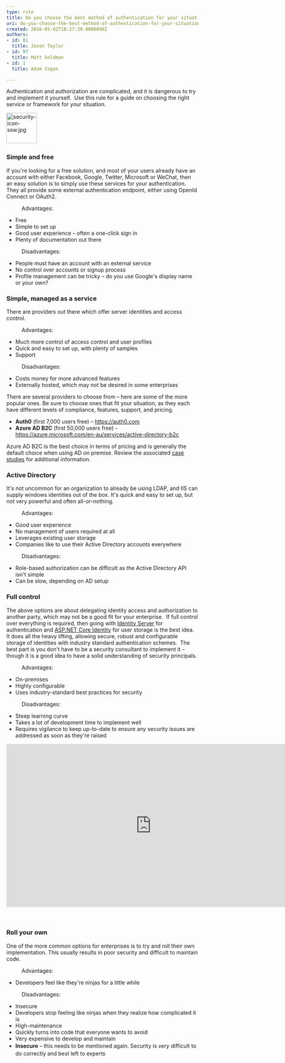 ```yaml
---
type: rule
title: Do you choose the best method of authentication for your situation?
uri: do-you-choose-the-best-method-of-authentication-for-your-situation
created: 2016-05-02T18:27:29.0000000Z
authors:
- id: 81
  title: Jason Taylor
- id: 97
  title: Matt Goldman
- id: 1
  title: Adam Cogan

---
```




<span class='intro'> <p>Authentication and authorization are complicated, and it is dangerous to try and implement it yourself.&#160; Use this rule for a guide on choosing the right service or framework for your situation.​​<br></p><dl class="image"><dt>​<img src="/PublishingImages/security-icon-ssw.jpg" alt="security-icon-ssw.jpg" style="width&#58;80px;height&#58;80px;" />​<br></dt></dl> </span>

<h3>Simple and free</h3><p>If you're looking for a free solution, and most of your users already have an account with either Facebook, Google, Twitter,&#160;Microsoft or WeChat, then an easy solution is to simply use these services for your authentication. ​They all provide some external authentication endpoint, either using OpenId Connect or OAuth2.</p><dd class="ssw15-rteElement-FigureGood">
   Advantages​​&#58;<br></dd><ul><li>Free</li><li>Simple to set up</li><li>Good user experience – often a one-click sign in</li><li>Plenty of documentation out there</li></ul><dd class="ssw15-rteElement-FigureBad">
   Disadvantages​​&#58;<br></dd><ul><li>People must have an account with an external service</li><li>No control over accounts or signup process</li><li>Profile management can be​ tricky – do you use Google's display name or your own?</li></ul><h3>Simple, managed as a service</h3><p>There are providers out there which offer server identities and access control.</p><dd class="ssw15-rteElement-FigureGood">
   Advantages​​​&#58;<br></dd><ul><li>Much more control of access control and user profiles</li><li>Quick and easy to set up, with plenty of samples</li><li>Support</li></ul><dd class="ssw15-rteElement-FigureBad">
   Disadvantages​&#58;<br></dd><ul><li>Costs money for more advanced features</li><li>Externally hosted, which may not be desired in some enterprises</li></ul><p>There are several providers to choose from – here are some of the more popular ones. Be sure to choose ones that fit your situation, as they each have different levels of compliance, features, support, and pricing.</p><ul><li><b>Auth0</b> (first 7,000 users free) – <a href="https&#58;//auth0.com/">https&#58;//auth0.com​</a><br></li><li><b>Azure AD B2C</b><b></b> (first 50,000 users free) - <a href="https&#58;//azure.microsoft.com/en-au/services/active-directory-b2c/">https&#58;//azure.microsoft.com/en-au/services/active-directory-b2c​</a><br></li></ul><div>Azure AD B2C is the best choice in terms of pricing and is generally the default choice when using AD on premise. Review the associated <a href="https&#58;//azure.microsoft.com/en-au/case-studies/?term=B2C">case studies</a> for additional information.​<br></div><h3>Active Directory</h3><p>It's not uncommon for an organization to already be using LDAP, and IIS can supply windows identities out of the box. It's quick and easy to set up, but not very powerful and often all-or-nothing.</p><dd class="ssw15-rteElement-FigureGood">
   Advantages​&#58;<br></dd><ul><li>Good user experience</li><li>No management of users required at all</li><li>Leverages existing user storage</li><li>Companies like to use their Active Directory accounts everywhere</li></ul><dd class="ssw15-rteElement-FigureBad">
   Disadvantages​&#58;<br></dd><ul><li>Role-based authorization can be difficult as the Active Directory API isn't simple&#160;</li><li>Can be slow, depending on AD setup</li></ul><h3 class="ssw15-rteElement-H3">Full control</h3><p>The above options are about delegating identity access and authorization to another party, which may not be a good fit for your enterprise.&#160; If full control over everything is required, then going with <a href="https&#58;//github.com/IdentityServer/IdentityServer3">Identity Server</a>&#160;for authentication and&#160;<a href="https&#58;//docs.microsoft.com/en-us/aspnet/core/security/authentication/identity?view=aspnetcore-3.0&amp;tabs=visual-studio">ASP.NET Core Identity​</a>&#160;for user storage is the best idea.&#160; It does all the heavy lifting, allowing secure, robust and configurable storage of identities with industry standard authentication schemes.&#160; The best part is you don't have to be a security consultant to implement it – though it is a good idea to have a solid understanding of security principals.</p><dd class="ssw15-rteElement-FigureGood">
   Advantages​&#58;<br></dd><ul><li>On-premises</li><li>Highly configurable</li><li>Uses industry-standard best practices for security</li></ul><dd class="ssw15-rteElement-FigureBad">
   Disadvantages​​&#58;<br></dd><ul><li>Steep learning curve</li><li>Takes a lot of development time to implement well</li><li>Requires vigilance to keep up-to-date to ensure any security issues are addressed as soon as they're raised<br></li></ul><div><div class="ms-rtestate-read ms-rte-embedcode ms-rte-embedil ms-rtestate-notify">
      <iframe width="760" height="428" src="https&#58;//www.youtube.com/embed/5OUQZAvxZuA?ecver=1" frameborder="0"></iframe>&#160;</div>
   <br>
</div><h3>Roll your own</h3><p>One of the more common options for enterprises is to try and roll their own implementation.&#160;This usually results in poor security and difficult to maintain code.</p><dd class="ssw15-rteElement-FigureGood">
   Advantages​​&#58;<br></dd><ul><li>Developers feel like they're ninjas for a little while</li></ul><dd class="ssw15-rteElement-FigureBad">
   ​​Disadvantages&#58;<br></dd><ul><li>Insecure&#160;</li><li>Developers stop feeling like ninjas when they realize how complicated it is</li><li>High-maintenance&#160;</li><li>Quickly turns into code that everyone wants to avoid</li><li>Very expensive to develop and maintain</li><li><strong>Insecure</strong> – this needs to be mentioned again. Security is <em style="line-height&#58;1.6;">very</em> difficult to do correctly and best left to experts<br></li></ul>


